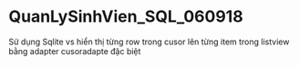 # QuanLySinhVien_SQL_060918
Sử dụng Sqlite vs hiển thị từng row trong cusor lên từng item trong listview bằng adapter cusoradapte đặc biệt
